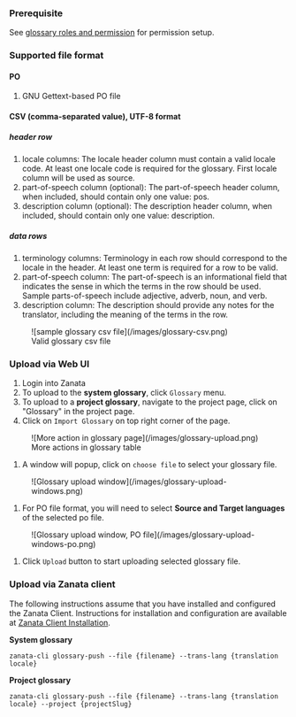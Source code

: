 ### Prerequisite
See [glossary roles and permission](/user-guide/glossary/glossary-roles-permissions) for permission setup.

### Supported file format
#### PO

1. GNU Gettext-based PO file

#### CSV (comma-separated value), UTF-8 format
##### header row

1. locale columns: The locale header column must contain a valid locale code. At least one locale code is required for the glossary. First locale column will be used as source.
1. part-of-speech column (optional): The part-of-speech header column, when included, should contain only one value: pos.
1. description column (optional): The description header column, when included, should contain only one value: description.


##### data rows

1. terminology columns: Terminology in each row should correspond to the locale in the header. At least one term is required for a row to be valid.
1. part-of-speech column: The part-of-speech is an informational field that indicates the sense in which the terms in the row should be used. Sample parts-of-speech include adjective, adverb, noun, and verb.
1. description column: The description should provide any notes for the translator, including the meaning of the terms in the row.
<figure>
![sample glossary csv file](/images/glossary-csv.png)
<figcaption>Valid glossary csv file</figcaption>
</figure>

### Upload via Web UI

1. Login into Zanata
1. To upload to the **system glossary**, click `Glossary` menu. 
1. To upload to a **project glossary**, navigate to the project page, click on "Glossary" in the project page.
1. Click on `Import Glossary` on top right corner of the page.
<figure>
![More action in glossary page](/images/glossary-upload.png)
<figcaption>More actions in glossary table</figcaption>
</figure>

1. A window will popup, click on `choose file` to select your glossary file.
<figure>
![Glossary upload window](/images/glossary-upload-windows.png)
</figure>

1. For PO file format, you will need to select **Source and Target languages** of the selected po file.
<figure>
![Glossary upload window, PO file](/images/glossary-upload-windows-po.png)
</figure>

1. Click `Upload` button to start uploading selected glossary file.

### Upload via Zanata client

The following instructions assume that you have installed and configured the Zanata Client. Instructions for installation and configuration are available at [Zanata Client Installation](/client#installation).

**System glossary**

```
zanata-cli glossary-push --file {filename} --trans-lang {translation locale}
```

**Project glossary**

```
zanata-cli glossary-push --file {filename} --trans-lang {translation locale} --project {projectSlug}
```
